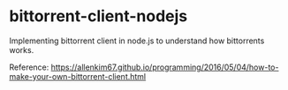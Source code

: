 # bittorrent-client-nodejs
Implementing bittorrent client in node.js to understand how bittorrents works.

Reference: https://allenkim67.github.io/programming/2016/05/04/how-to-make-your-own-bittorrent-client.html
